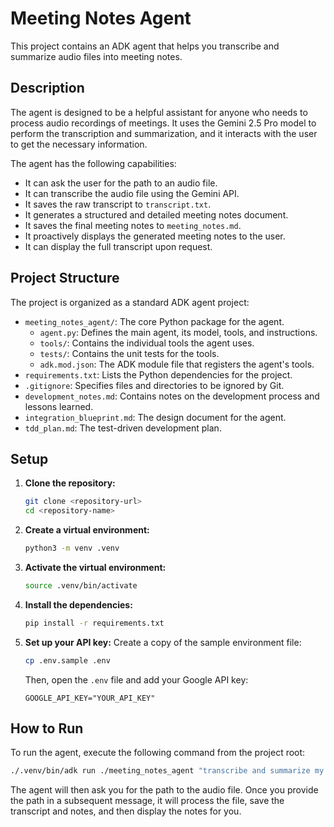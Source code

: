 # Meeting Notes Agent

This project contains an ADK agent that helps you transcribe and summarize audio files into meeting notes.

## Description

The agent is designed to be a helpful assistant for anyone who needs to process audio recordings of meetings. It uses the Gemini 2.5 Pro model to perform the transcription and summarization, and it interacts with the user to get the necessary information.

The agent has the following capabilities:
*   It can ask the user for the path to an audio file.
*   It can transcribe the audio file using the Gemini API.
*   It saves the raw transcript to `transcript.txt`.
*   It generates a structured and detailed meeting notes document.
*   It saves the final meeting notes to `meeting_notes.md`.
*   It proactively displays the generated meeting notes to the user.
*   It can display the full transcript upon request.

## Project Structure

The project is organized as a standard ADK agent project:

-   `meeting_notes_agent/`: The core Python package for the agent.
    -   `agent.py`: Defines the main agent, its model, tools, and instructions.
    -   `tools/`: Contains the individual tools the agent uses.
    -   `tests/`: Contains the unit tests for the tools.
    -   `adk.mod.json`: The ADK module file that registers the agent's tools.
-   `requirements.txt`: Lists the Python dependencies for the project.
-   `.gitignore`: Specifies files and directories to be ignored by Git.
-   `development_notes.md`: Contains notes on the development process and lessons learned.
-   `integration_blueprint.md`: The design document for the agent.
-   `tdd_plan.md`: The test-driven development plan.

## Setup

1.  **Clone the repository:**
    ```bash
    git clone <repository-url>
    cd <repository-name>
    ```

2.  **Create a virtual environment:**
    ```bash
    python3 -m venv .venv
    ```

3.  **Activate the virtual environment:**
    ```bash
    source .venv/bin/activate
    ```

4.  **Install the dependencies:**
    ```bash
    pip install -r requirements.txt
    ```

5.  **Set up your API key:**
    Create a copy of the sample environment file:
    ```bash
    cp .env.sample .env
    ```
    Then, open the `.env` file and add your Google API key:
    ```
    GOOGLE_API_KEY="YOUR_API_KEY"
    ```

## How to Run

To run the agent, execute the following command from the project root:

```bash
./.venv/bin/adk run ./meeting_notes_agent "transcribe and summarize my meeting"
```

The agent will then ask you for the path to the audio file. Once you provide the path in a subsequent message, it will process the file, save the transcript and notes, and then display the notes for you.
